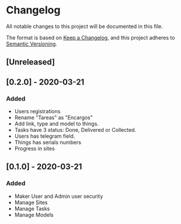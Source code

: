 # Changelog
All notable changes to this project will be documented in this file.

The format is based on [Keep a Changelog](https://keepachangelog.com/en/1.0.0/),
and this project adheres to [Semantic Versioning](https://semver.org/spec/v2.0.0.html).

## [Unreleased]

## [0.2.0] - 2020-03-21
### Added
- Users registrations
- Rename "Tareas" as "Encargos"
- Add link, type and model to things.
- Tasks have 3 status: Done, Delivered or Collected.
- Users has telegram field.
- Things has serials numbers
- Progress in sites

## [0.1.0] - 2020-03-21
### Added
- Maker User and Admin user security
- Manage Sites
- Manage Tasks
- Manage Models
